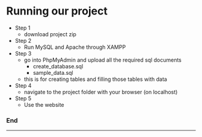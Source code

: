 # Running our project
- Step 1
    - download project zip
- Step 2
    - Run MySQL and Apache through XAMPP
- Step 3
    - go into PhpMyAdmin and upload all the required sql documents
        - create_database.sql
        - sample_data.sql
    - this is for creating tables and filling those tables with data
- Step 4
    - navigate to the project folder with your browser (on localhost)
- Step 5
    - Use the website
### End
---

